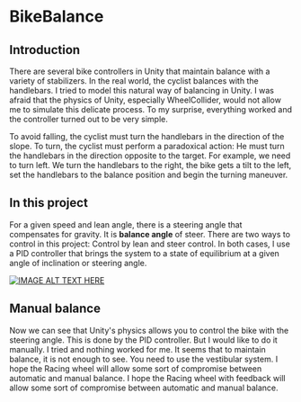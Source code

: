 # BikeBalance
## Introduction
There are several bike controllers in Unity that maintain balance with a variety of stabilizers. In the real world, the cyclist balances with the handlebars. I tried to model this natural way of balancing in Unity. I was afraid that the physics of Unity, especially WheelCollider, would not allow me to simulate this delicate process. To my surprise, everything worked and the controller turned out to be very simple.

To avoid falling, the cyclist must turn the handlebars in the direction of the slope. To turn, the cyclist must perform a paradoxical action: He must turn the handlebars in the direction opposite to the target. For example, we need to turn left. We turn the handlebars to the right, the bike gets a tilt to the left, set the handlebars to the balance position and begin the turning maneuver.
## In this project
For a given speed and lean angle, there is a steering angle that compensates for gravity. It is **balance angle** of steer.
There are two ways to control in this project: Control by lean and steer control. In both cases, I use a PID controller that brings the system to a state of equilibrium at a given angle of inclination or steering angle.

[![IMAGE ALT TEXT HERE](https://img.youtube.com/vi/51N4ieE62lc/0.jpg)](https://www.youtube.com/watch?v=51N4ieE62lc)
## Manual balance
Now we can see that Unity's physics allows you to control the bike with the steering angle. This is done by the PID controller. But I would like to do it manually. I tried and nothing worked for me. It seems that to maintain balance, it is not enough to see. You need to use the vestibular system. I hope the Racing wheel will allow some sort of compromise between automatic and manual balance. I hope the Racing wheel with feedback will allow some sort of compromise between automatic and manual balance. 
